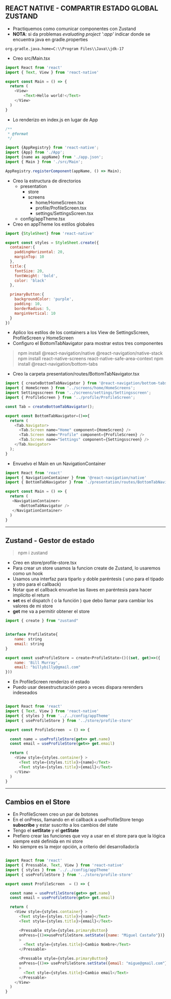 ## REACT NATIVE - COMPARTIR ESTADO GLOBAL ZUSTAND

- Practiquemos como comunicar componentes con Zustand
- **NOTA**: si da problemas *evaluating project ':app'* indicar donde se encuentra java en gradle.properties

~~~
org.gradle.java.home=C:\\Program Files\\Java\\jdk-17
~~~

- Creo src/Main.tsx

~~~js
import React from 'react'
import { Text, View } from 'react-native'

export const Main = () => {
  return (
    <View>
        <Text>Hello world!</Text>
    </View>
  )
}
~~~

- Lo renderizo en index.js en lugar de App

~~~js
/**
 * @format
 */

import {AppRegistry} from 'react-native';
import {App} from './App';
import {name as appName} from './app.json';
import { Main } from './src/Main';

AppRegistry.registerComponent(appName, () => Main);
~~~

- Creo la estructura de directorios
    - presentation
        - store
        - screens
            - home/HomeScreen.tsx
            - profile/ProfileScreen.tsx
            - settings/SettingsScreen.tsx
    - config/appTheme.tsx
- Creo en appTheme los estilos globales

~~~js
import {StyleSheet} from 'react-native'

export const styles = StyleSheet.create({
  container:{
    paddingHorizontal: 20,
    marginTop: 10
  },
  title:{
    fontSize: 20,
    fontWeight: 'bold',
    color: 'black'
  },

  primaryButton:{
    backgroundColor: 'purple',
    padding: 10,
    borderRadius: 5,
    marginVertical: 10
  }
})
~~~

- Aplico los estilos de los containers a los View de SettingsScreen, ProfileScreen y HomeScreen
- Configuro el BottomTabNavigator para mostrar estos tres componentes

> npm install @react-navigation/native @react-navigation/native-stack
> npm install react-native-screens react-native-safe-area-context
> npm install @react-navigation/bottom-tabs

- Creo la carpeta presentation/routes/BottomTabNavigator.tsx

~~~js
import { createBottomTabNavigator } from '@react-navigation/bottom-tabs';
import { HomeScreen } from '../screens/home/HomeScreens';
import Settingsscreen from '../screens/settings/Settingsscreen';
import { ProfileScreen } from '../profile/ProfileScreen';

const Tab = createBottomTabNavigator();

export const BottomTabNavigator=()=>{
  return (
    <Tab.Navigator>
      <Tab.Screen name="Home" component={HomeScreen} />
      <Tab.Screen name="Profile" component={ProfileScreen} />
      <Tab.Screen name="Settings" component={Settingsscreen} />
    </Tab.Navigator>
  );
}
~~~

- Envuelvo el Main en un NavigationContainer

~~~js
import React from 'react'
import { NavigationContainer } from '@react-navigation/native'
import { BottomTabNavigator } from './presentation/routes/BottomTabNavigator'

export const Main = () => {
  return (
   <NavigationContainer>
      <BottomTabNavigator />
   </NavigationContainer>
  )
}
~~~
----

## Zustand - Gestor de estado


> npm i zustand

- Creo en store/profile-store.tsx
- Para crear un store usamos la funcion create de Zustand, lo usaremos como un hook
- Usamos una interfaz para tiparlo y doble paréntesis ( uno para el tipado y otro para el callback)
- Notar que el callback envuelve las llaves en paréntesis para hacer implícito el return
- **set** es el dispatch ( o la función ) que debo llamar para cambiar los valores de mi store
- **get** me va a permitir obtener el store

~~~js
import { create } from "zustand"


interface ProfileState{
    name: string
    email: string
}

export const useProfileStore = create<ProfileState>()((set, get)=>({
    name: 'Bill Murray',
    email: "billybilly@gmail.com"
}))
~~~

- En ProfileScreen renderizo el estado
- Puedo usar desestructuración pero a veces dispara rerenders indeseados

~~~js

import React from 'react'
import { Text, View } from 'react-native'
import { styles } from '../../config/appTheme'
import { useProfileStore } from '../store/profile-store'

export const ProfileScreen  = () => {

  const name = useProfileStore(get=> get.name)
  const email = useProfileStore(get=> get.email)

  return (
    <View style={styles.container} >
      <Text style={styles.title}>{name}</Text>
      <Text style={styles.title}>{email}</Text>
    </View>
  )
}
~~~
-----

## Cambios en el Store

- En ProfileScreen creo un par de botones
- En el onPress, llamando en el callback a useProfileStore tengo **subscribe** y estar suscrito a los cambios del state
- Tengo el **setState** y el **getState**
- Prefiero crear las funciones que voy a usar en el store para que la lógica siempre esté definida en mi store 
- No siempre es la mejor opción, a criterio del desarrollador/a

~~~js

import React from 'react'
import { Pressable, Text, View } from 'react-native'
import { styles } from '../../config/appTheme'
import { useProfileStore } from '../store/profile-store'

export const ProfileScreen  = () => {

  const name = useProfileStore(get=> get.name)
  const email = useProfileStore(get=> get.email)

  return (
    <View style={styles.container} >
      <Text style={styles.title}>{name}</Text>
      <Text style={styles.title}>{email}</Text>

      <Pressable style={styles.primaryButton} 
      onPress={()=>useProfileStore.setState({name: "Miguel Castaño"})}
      >
        <Text style={styles.title}>Cambio Nombre</Text>
      </Pressable>

      <Pressable style={styles.primaryButton} 
      onPress={()=> useProfileStore.setState({email: "migue@gmail.com"})}
      >
        <Text style={styles.title}>Cambio email</Text>
      </Pressable>
    </View>
  )
}
~~~